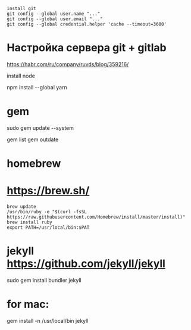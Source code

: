```
install git 
git config --global user.name "..."
git config --global user.email "..."
git config --global credential.helper 'cache --timeout=3600'
```

# Настройка сервера git + gitlab
https://habr.com/ru/company/ruvds/blog/359216/

install node


npm install --global yarn

# gem
sudo gem update --system

gem list
gem outdate


# homebrew
# https://brew.sh/
```
brew update
/usr/bin/ruby -e "$(curl -fsSL https://raw.githubusercontent.com/Homebrew/install/master/install)"
brew install ruby
export PATH=/usr/local/bin:$PAT
```



# jekyll https://github.com/jekyll/jekyll
sudo gem install bundler jekyll
# for mac:
gem install -n /usr/local/bin jekyll

